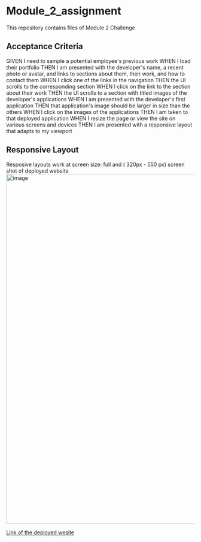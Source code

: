 # Module_2_assignment
This repository contains files of Module 2 Challenge
## Acceptance Criteria
GIVEN I need to sample a potential employee's previous work
WHEN I load their portfolio
THEN I am presented with the developer's name, a recent photo or avatar, and links to sections about them, their work, and how to contact them
WHEN I click one of the links in the navigation
THEN the UI scrolls to the corresponding section
WHEN I click on the link to the section about their work
THEN the UI scrolls to a section with titled images of the developer's applications
WHEN I am presented with the developer's first application
THEN that application's image should be larger in size than the others
WHEN I click on the images of the applications
THEN I am taken to that deployed application
WHEN I resize the page or view the site on various screens and devices
THEN I am presented with a responsive layout that adapts to my viewport
## Responsive Layout
Resposive layouts work at screen size: full and ( 320px - 550 px)
screen shot of deployed website
<img width="934" alt="image" src="https://github.com/HadiqaAziz/My-Portfolio-Page-using-HTML-and-CSS/assets/2726317/b8662555-fe94-4070-9ca8-5440d8994b6d">




[Link of the deployed wesite](https://hadiqaaziz.github.io/Module_2_assignment/)


